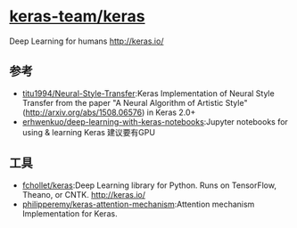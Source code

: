 # [keras-team/keras](https://github.com/keras-team/keras)

Deep Learning for humans http://keras.io/

## 参考

* [titu1994/Neural-Style-Transfer](https://github.com/titu1994/Neural-Style-Transfer):Keras Implementation of Neural Style Transfer from the paper "A Neural Algorithm of Artistic Style" (http://arxiv.org/abs/1508.06576) in Keras 2.0+
* [erhwenkuo/deep-learning-with-keras-notebooks](https://github.com/erhwenkuo/deep-learning-with-keras-notebooks):Jupyter notebooks for using & learning Keras 建议要有GPU

## 工具

* [fchollet/keras](https://github.com/fchollet/keras):Deep Learning library for Python. Runs on TensorFlow, Theano, or CNTK. http://keras.io/
* [philipperemy/keras-attention-mechanism](https://github.com/philipperemy/keras-attention-mechanism):Attention mechanism Implementation for Keras.
